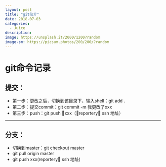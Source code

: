 ```yaml
---
layout: post
title: "git简介"
date: 2018-07-03
categories:
  - Juice
description: 
image: https://unsplash.it/2000/1200?random
image-sm: https://picsum.photos/200/200/?random
---
```


# git命令记录

## 提交：
- 第一步：更改之后，切换到该目录下，输入shell：git add .
- 第二步：提交commit：git commit -m 我更改了xxx
- 第三步：push：git push xxx（reportery ssh 地址）
----
## 分支：
- 切换到master：git checkout master
- git pull origin master 
- git push xxx(reportery ssh 地址)

